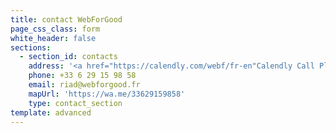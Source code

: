 ```yaml
---
title: contact WebForGood
page_css_class: form
white_header: false
sections:
  - section_id: contacts
    address: '<a href="https://calendly.com/webf/fr-en"Calendly Call Planner'
    phone: +33 6 29 15 98 58
    email: riad@webforgood.fr
    mapUrl: 'https://wa.me/33629159858'
    type: contact_section
template: advanced
---
```

